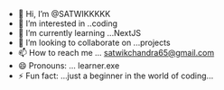- 👋 Hi, I’m @SATWIKKKKK 
- 👀 I’m interested in ..coding
- 🌱 I’m currently learning ...NextJS
- 💞️ I’m looking to collaborate on ...projects
- 📫 How to reach me ... satwikchandra65@gmail.com
- 😄 Pronouns: ... learner.exe
- ⚡ Fun fact: ...just a beginner in the world of coding...

<!---
SATWIKKKKK/SATWIKKKKK is a ✨ special ✨ repository because its `README.md` (this file) appears on your GitHub profile.
You can click the Preview link to take a look at your changes.
---> 
